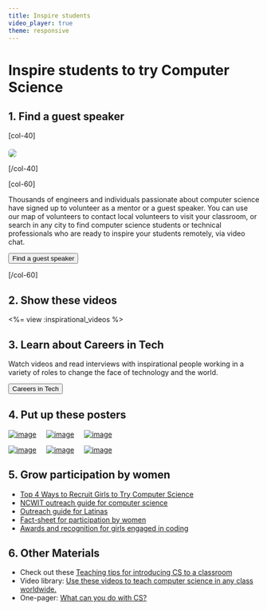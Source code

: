 ```yaml
---
title: Inspire students
video_player: true
theme: responsive
---
```



# Inspire students to try Computer Science

## 1. Find a guest speaker

[col-40]

<img src="/images/fill-300x200/guest-speaker-alice.jpg" style="border-radius: 5px; margin-top: 5px;">

[/col-40]

[col-60]

Thousands of engineers and individuals passionate about computer science have signed up to volunteer as a mentor or a guest speaker. You can use our map of volunteers to contact local volunteers to visit your classroom, or search in any city to find computer science students or technical professionals who are ready to inspire your students remotely, via video chat.

[<button>Find a guest speaker</button>](/volunteer/local)

[/col-60]

<div style="clear: both"></div>

## 2. Show these videos

<%= view :inspirational_videos %>

<div style="clear: both;"></div>

## 3. Learn about Careers in Tech
Watch videos and read interviews with inspirational people working in a variety of roles to change the face of technology and the world.

[<button>Careers in Tech</button>](/careers)


<a id="posters"></a>
## 4. Put up these posters

[![image](/images/fit-250/poster_steph.png)](/files/poster_steph.pdf)&nbsp;&nbsp;&nbsp;&nbsp;
[![image](/images/fit-250/poster_malala.png)](/files/poster_malala.pdf)&nbsp;&nbsp;&nbsp;&nbsp;
[![image](/images/fit-250/poster_hadi.png)](/files/poster_hadi.pdf)&nbsp;&nbsp;&nbsp;&nbsp;

[![image](/images/fit-250/poster_mary.png)](/files/poster_mary.pdf)&nbsp;&nbsp;&nbsp;&nbsp;
[![image](/images/fit-250/poster_satya.png)](/files/poster_satya.pdf)&nbsp;&nbsp;&nbsp;&nbsp;
[![image](/images/fit-250/poster_shakira.png)](/files/poster_shakira.pdf)&nbsp;&nbsp;&nbsp;&nbsp;

## 5. Grow participation by women

- [Top 4 Ways to Recruit Girls to Try Computer Science](/girls)
- [NCWIT outreach guide for computer science](https://www.ncwit.org/resources/outreach-box-discovering-it)
- [Outreach guide for Latinas](https://www.ncwit.org/latinas-information-technology)
- [Fact-sheet for participation by women](https://www.ncwit.org/infographic/3435)
- [Awards and recognition for girls engaged in coding](https://www.aspirations.org)

## 6. Other Materials

- Check out these [Teaching tips for introducing CS to a classroom](/files/CSTT_IntroducingCS.PDF)
- Video library: [Use these videos to teach computer science in any class worldwide.](/educate/videos)
- One-pager: [What can you do with CS?](https://www.dropbox.com/s/o1mafeosi0xuwb0/What_is_CS_and_Careers.pdf)
